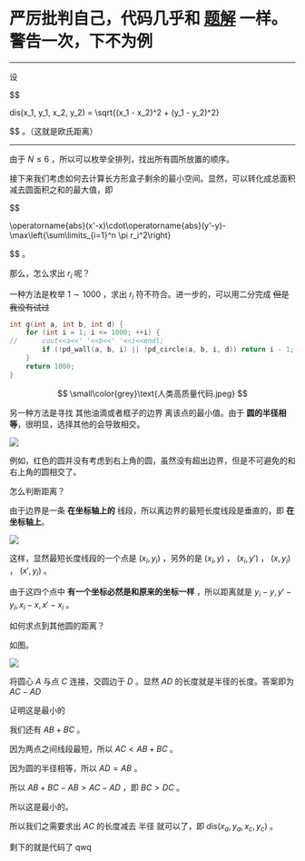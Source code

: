 # 严厉批判自己，代码几乎和 [题解](https://www.luogu.com.cn/blog/shenhy1205/solution-p1378) 一样。警告一次，下不为例

-----

设


$$

dis(x_1, y_1, x_2, y_2) = \sqrt{(x_1 - x_2)^2 + (y_1 - y_2)^2}

$$
。（这就是欧氏距离）



------

由于 $N \le 6$ ，所以可以枚举全排列，找出所有圆所放置的顺序。



接下来我们考虑如何去计算长方形盒子剩余的最小空间。显然，可以转化成总面积减去圆面积之和的最大值，即


$$

\operatorname{abs}(x'-x)\cdot\operatorname{abs}(y'-y)-\max\left\{\sum\limits_{i=1}^n \pi r_i^2\right\}

$$
。

那么，怎么求出 $r_i$ 呢？



一种方法是枚举 $1 \sim 1000$ ，求出 $r_i$ 符不符合。进一步的，可以用二分完成 ~~但是我没有试过~~



```cpp
int g(int a, int b, int d) {
	for (int i = 1; i <= 1000; ++i) {
//		cout<<a<<' '<<b<<' '<<i<<endl;
		if (!pd_wall(a, b, i) || !pd_circle(a, b, i, d)) return i - 1;
	}
	return 1000;
}
```

$$
\small\color{grey}\text{人类高质量代码.jpeg}
$$

另一种方法是寻找 其他油滴或者框子的边界 离该点的最小值。由于 **圆的半径相等**，很明显，选择其他的会导致相交。



![](https://s1.ax1x.com/2023/03/27/ppydzh6.png)



例如，红色的圆并没有考虑到右上角的圆，虽然没有超出边界，但是不可避免的和右上角的圆相交了。



怎么判断距离？



由于边界是一条 **在坐标轴上的** 线段，所以离边界的最短长度线段是垂直的，即 **在坐标轴上**。

![](https://s1.ax1x.com/2023/03/28/ppyhz4O.png)

这样，显然最短长度线段的一个点是 $(x_i, y_i)$ ，另外的是 $(x_i, y)$ ， $(x_i, y')$ ， $(x, y_i)$ ， $(x', y_i)$ 。



由于这四个点中 **有一个坐标必然是和原来的坐标一样** ，所以距离就是 $y_i - y, y' - y_i, x_i - x, x' - x_i$ 。



如何求点到其他圆的距离？



如图。



![](https://s1.ax1x.com/2023/03/28/ppci6U0.png)

将圆心 $A$ 与点 $C$ 连接，交圆边于 $D$ 。显然 $AD$ 的长度就是半径的长度。答案即为 $AC - AD$



证明这是最小的



我们还有 $AB + BC$ 。

因为两点之间线段最短，所以 $AC < AB + BC$ 。

因为圆的半径相等，所以 $AD = AB$ 。

所以 $AB + BC - AB > AC - AD$ ，即 $BC > DC$ 。



所以这是最小的。

所以我们之需要求出 $AC$ 的长度减去 半径 就可以了，即 $dis(x_a, y_a, x_c, y_c)$ 。



剩下的就是代码了 qwq
